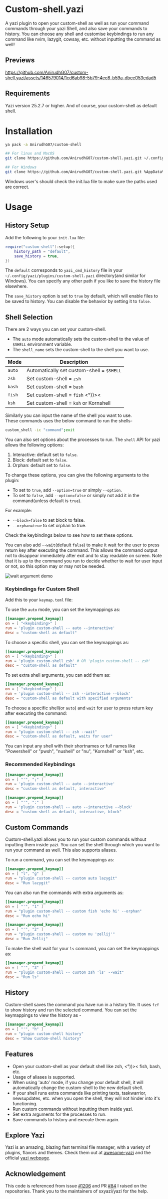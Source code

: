 # Custom-shell.yazi

A yazi plugin to open your custom-shell as well as run your command commands through your yazi Shell, and also save your commands to history.
You can choose any shell and customise keybindings to run any command like nvim, lazygit, cowsay, etc. without inputting the command as well!

## Previews

https://github.com/AnirudhG07/custom-shell.yazi/assets/146579014/1cd6ab98-5b79-4ee8-b59a-dbee053edad5

## Requirements

Yazi version 25.2.7 or higher. And of course, your custom-shell as default shell.

# Installation

```bash
ya pack -a AnirudhG07/custom-shell

## For linux and MacOS
git clone https://github.com/AnirudhG07/custom-shell.yazi.git ~/.config/yazi/plugins/custom-shell.yazi

## For Windows
git clone https://github.com/AnirudhG07/custom-shell.yazi.git %AppData%\yazi\config\plugins\custom-shell.yazi
```

Windows user's should check the init.lua file to make sure the paths used are correct.

# Usage

## History Setup

Add the following to your `init.lua` file:

```lua
require("custom-shell"):setup({
    history_path = "default",
    save_history = true,
})
```

The `default` corresponds to `yazi_cmd_history` file in your `~/.config/yazi/plugins/custom-shell.yazi` directory(and similar for Windows). You can specify any other path if you like to save the history file elsewhere.

The `save_history` option is set to `true` by default, which will enable files to be saved to history. You can disable the behavior by setting it to `false`.

## Shell Selection

There are 2 ways you can set your custom-shell.

- The `auto` mode automatically sets the custom-shell to the value of `$SHELL` environment variable.
- The `shell_name` sets the custom-shell to the shell you want to use.

| **Mode** | **Description**                           |
| -------- | ----------------------------------------- |
| `auto`   | Automatically set custom-shell = `$SHELL` |
| `zsh`    | Set custom-shell = `zsh`                  |
| `bash`   | Set custom-shell = `bash`                 |
| `fish`   | Set custom-shell = `fish` <°))><          |
| `ksh`    | Set custom-shell = `ksh` or Kornshell     |

Similarly you can input the name of the shell you want to use.
<br>
These commands uses the below command to run the shells-

```bash
custom_shell -ic "command";exit
```

You can also set options about the processes to run. The `shell` API for yazi allows the following options:

1. Interactive: default set to `false`.
2. Block: default set to `false`.
3. Orphan: default set to `false`.

To change these options, you can give the following arguments to the plugin:

- To set to `true`, add `--option=true` or simply `--option`.
- To set to `false`, add `--option=false` or simply not add it in the command(unless default is `true`).

For example:

- `--block=false` to set block to false.
- `--orphan=true` to set orphan to true.

Check the keybindings below to see how to set these options.

You can also add `--wait`(default `false`) to make it wait for the user to press return key after executing the command. This allows the command output not to disappear immediately after exit and to stay readable on screen. Note that it is up to the command you run to decide whether to wait for user input or not, so this option may or may not be needed.

![wait argument demo](.assets/wait_demo.gif)

### Keybindings for Custom Shell

Add this to your `keymap.toml` file:

To use the `auto` mode, you can set the keymappings as:

```toml
[[manager.prepend_keymap]]
on = [ "<keybinding>" ]
run = 'plugin custom-shell -- auto --interactive'
desc = "custom-shell as default"
```

To choose a specific shell, you can set the keymappings as:

```toml
[[manager.prepend_keymap]]
on = [ "<keybinding>" ]
run = 'plugin custom-shell zsh' # OR 'plugin custom-shell -- zsh'
desc = "custom-shell as default"
```

To set extra shell arguments, you can add them as:

```toml
[[manager.prepend_keymap]]
on = [ "<keybinding>" ]
run = 'plugin custom-shell -- zsh --interactive --block'
desc = "custom-shell as default with specified arguments"
```

To choose a specific shell(or `auto`) and `wait` for user to press return key after executing the command:

```toml
[[manager.prepend_keymap]]
on = [ "<keybinding>" ]
run = "plugin custom-shell -- zsh --wait"
desc = "custom-shell as default, waits for user"
```

You can input any shell with their shortnames or full names like "Powershell" or "pwsh", "nushell" or "nu", "Kornshell" or "ksh", etc.

### Recommended Keybindings

```toml
[[manager.prepend_keymap]]
on = [ "'", ";" ]
run = 'plugin custom-shell -- auto --interactive'
desc = "custom-shell as default, interactive"
```

```toml
[[manager.prepend_keymap]]
on = [ "'", ":" ]
run = 'plugin custom-shell -- auto --interactive --block'
desc = "custom-shell as default, interactive, block"
```

## Custom Commands

Custom-shell.yazi allows you to run your custom commands without inputting them inside yazi. You can set the shell through which you want to run your command as well. This also supports aliases.

To run a command, you can set the keymappings as:

```toml
[[manager.prepend_keymap]]
on = [ "l", "g" ]
run = "plugin custom-shell -- custom auto lazygit"
desc = "Run lazygit"
```

You can also run the commands with extra arguments as:

```toml
[[manager.prepend_keymap]]
on = [ "'", "1" ]
run = "plugin custom-shell -- custom fish 'echo hi' --orphan"
desc = "Run echo hi"
```

```toml
[[manager.prepend_keymap]]
on = [ "'", "2" ]
run = "plugin custom-shell -- custom nu 'zellij'"
desc = "Run Zellij"
```

To make the shell wait for your `ls` command, you can set the keymappings as:

```toml
[[manager.prepend_keymap]]
on = [ "'", "3" ]
run = "plugin custom-shell -- custom zsh 'ls' --wait"
desc = "Run ls"
```

## History

Custom-shell saves the command you have run in a history file. It uses `fzf` to show history and run the selected command. You can set the keymappings to view the history as -

```toml
[[manager.prepend_keymap]]
on = [ "'", "h" ]
run = "plugin custom-shell history"
desc = "Show Custom-shell history"
```

## Features

- Open your custom-shell as your default shell like zsh, <°))>< fish, bash, etc.
- Usage of aliases is supported.
- When using 'auto' mode, if you change your default shell, it will automatically change the custom-shell to the new default shell.
- If your shell runs extra commands like printing texts, taskwarrior, newsupdates, etc. when you open the shell, they will not hinder into it's functioning.
- Run custom commands without inputting them inside yazi.
- Set extra arguments for the processes to run.
- Save commands to history and execute them again.

## Explore Yazi

Yazi is an amazing, blazing fast terminal file manager, with a variety of plugins, flavors and themes. Check them out at [awesome-yazi](https://github.com/AnirudhG07/awesome-yazi) and the official [yazi webpage](https://yazi-rs.github.io/).

## Acknowledgement

This code is referenced from issue [#1206](https://github.com/sxyazi/yazi/issues/1206) and PR [#84](https://github.com/yazi-rs/yazi-rs.github.io/pull/84) I raised on the repositories. Thank you to the maintainers of sxyazi/yazi for the help.
